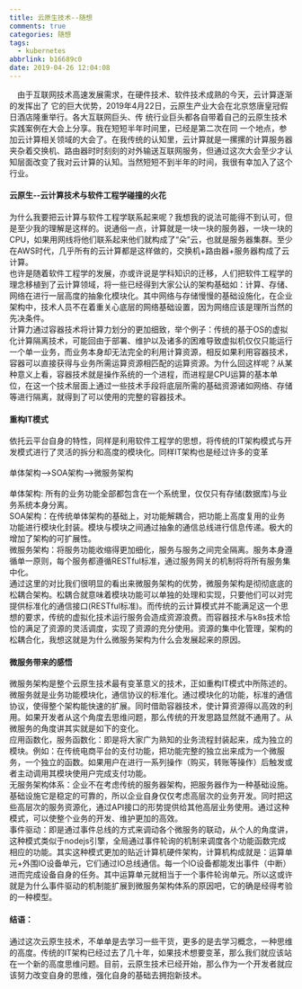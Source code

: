 ```yaml
---
title: 云原生技术--随想
comments: true
categories: 随想
tags:
  - kubernetes
abbrlink: b16689c0
date: 2019-04-26 12:04:08
---
```

  由于互联网技术高速发展需求，在硬件技术、软件技术成熟的今天，云计算逐渐的发挥出了
它的巨大优势，2019年4月22日，云原生产业大会在北京悠唐皇冠假日酒店隆重举行。各大互联网巨头、传
统行业巨头都各自带着自己的云原生技术实践案例在大会上分享。我在短短半年时间里，已经是第二次在同
一个地点，参加云计算相关领域的大会了。在我传统的认知里，云计算就是一摞摞的计算服务器夹杂着交换机、路由器时时刻刻的对外输送互联网服务，但通过这次大会至少才认知层面改变了我对云计算的认知。当然短短不到半年的时间，我很有幸加入了这个行业。

<a name="UZtR3"></a>
#### 云原生--云计算技术与软件工程学碰撞的火花
为什么我要把云计算与软件工程学联系起来呢？我想我的说法可能得不到认可，但是至少我的理解是这样的。说通俗一点，计算就是一块一块的服务器，一块一块的CPU，如果用网线将他们联系起来他们就构成了“朵”云，也就是服务器集群。至少在AWS时代，几乎所有的云计算都是这样做的，交换机+路由器+服务器构成了云计算。<br />也许是随着软件工程学的发展，亦或许说是学科知识的迁移，人们把软件工程学的理念移植到了云计算领域，将一些已经得到大家公认的架构基础如：计算、存储、网络在进行一层高度的抽象化模块化。其中网络与存储慢慢的基础设施化，在企业架构中，技术人员不在着重关心底层的网络基础设置，因为网络应该是理所当然的先决条件。<br />计算力通过容器技术将计算力划分的更加细致，举个例子：传统的基于OS的虚拟化计算隔离技术，可能回由于部署、维护以及诸多的困难导致虚拟机仅仅只能运行一个单一业务，而业务本身却无法完全的利用计算资源，相反如果利用容器技术，容器可以直接获得与业务所需运算资源相匹配的运算资源。为什么回这样呢？从某种意义上看，容器技术就是操作系统的一个进程，而进程是CPU运算的基本单位，在这一个技术层面上通过一些技术手段将底层所需的基础资源诸如网络、存储等进行隔离，就得到了可以使用的完整的容器技术。

<a name="d1bdb84f"></a>
#### 重构IT模式
依托云平台自身的特性，同样是利用软件工程学的思想，将传统的IT架构模式与开发模式进行了灵活的拆分和高度的模块化。同样IT架构也是经过许多的变革<br />
<br />单体架构-->SOA架构-->微服务架构<br />
<br />单体架构: 所有的业务功能全部都包含在一个系统里，仅仅只有存储(数据库)与业务系统本身分离。<br />SOA架构：在传统单体架构的基础上，对功能解耦合，把功能上高度复用的业务功能进行模块化封装。模块与模块之间通过抽象的通信总线进行信息传递。极大的增加了架构的可扩展性。<br />微服务架构：将服务功能收缩得更加细化，服务与服务之间完全隔离。服务本身遵循单一原则，每个服务都遵循RESTful标准，通过服务网关的机制将将所有服务集中化。<br />通过这里的对比我们很明显的看出来微服务架构的优势，微服务架构是彻彻底底的松耦合架构。松耦合就意味着模块功能可以单独的处理和实现，只要他们可以对完提供标准化的通信接口(RESTful标准)。而传统的云计算模式并不能满足这一个思想的要求，传统的虚拟化技术运行服务会造成资源浪费。而容器技术与k8s技术恰恰的满足了资源的灵活调度，实现了资源的充分使用。资源的集中化管理，架构的松耦合化，我想这就是为什么微服务架构为什么会发展起来的原因。

<a name="ctntz"></a>
#### 微服务带来的感悟
微服务架构是整个云原生技术最有变革意义的技术，正如重构IT模式中所陈述的。微服务就是业务功能模块化，通信协议的标准化。通过模块化的功能，标准的通信协议，使得整个架构能快速的扩展。同时借助容器技术，使计算资源得以高效的利用。如果开发者从这个角度去思维问题，那么传统的开发思路显然就不通用了。从微服务的角度讲其实就是如下的变化。<br />应用函数化，服务函数化：即是将大家广为熟知的业务流程封装起来，成为独立的模块。例如：在传统电商平台的支付功能，把功能完整的独立出来成为一个微服务，一个独立的函数。如果用户在进行一系列操作（购买，转账等操作）后触发或者主动调用其模块使用户完成支付功能。<br />无服务架构体系：企业不在考虑传统的服务器架构，把服务器作为一种基础设施。基础设施它是稳定的可靠的，所以企业自身仅仅考虑高层次的业务开发。同时把这些高层次的服务资源化，通过API接口的形势提供给其他高层业务使用。通过这种模式，可以使整个业务的开发、维护更加的高效。<br />事件驱动：即是通过事件总线的方式来调动各个微服务的联动，从个人的角度讲，这种模式类似于nodejs引擎，全局通过事件轮询的机制来调度各个功能函数完成相应的功能。其实这种模式更加的贴近计算机硬件架构，计算机构成就是：运算单元+外围IO设备单元，它们通过IO总线通信。每一个IO设备都能发出事件（中断）进而完成设备自身的任务。其中运算单元就相当于一个事件轮询单元。所以这或许就是为什么事件驱动的机制能扩展到微服务架构体系的原因吧，它的确是经得考验的一种模型。
<a name="yk8o9"></a>
#### 结语：
通过这次云原生技术，不单单是去学习一些干货，更多的是去学习概念，一种思维的高度。传统的IT架构已经过去了几十年，如果技术想要变革，那么我们就应该站在一个新的高度思维问题。目前，云原生技术已经开始，那么作为一个开发者就应该努力改变自身的思维，强化自身的基础去拥抱新技术。<br />


